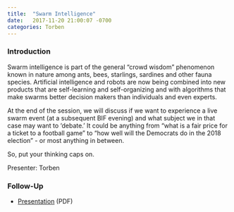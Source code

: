 ```yaml
---
title:  "Swarm Intelligence"
date:   2017-11-20 21:00:07 -0700
categories: Torben
---
```



### Introduction

Swarm intelligence is part of the general “crowd wisdom” phenomenon known in nature among ants, bees, starlings, sardines and other fauna species. Artificial intelligence and robots are now being combined into new products that are self-learning and self-organizing and with algorithms that make swarms better decision makers than individuals and even experts.

At the end of the session, we will discuss if we want to experience a live swarm event (at a subsequent BIF evening) and what subject we in that case may want to ‘debate.’ It could be anything from “what is a fair price for a ticket to a football game” to “how well will the Democrats do in the 2018 election” - or most anything in between.

So, put your thinking caps on.

Presenter: Torben

### Follow-Up

* [Presentation](/assets/present/swarm-intelligence.pdf) (PDF) 
